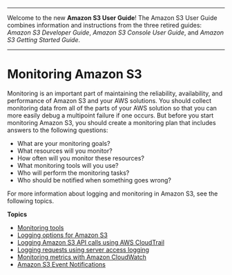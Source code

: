 --------

Welcome to the new **Amazon S3 User Guide**\! The Amazon S3 User Guide combines information and instructions from the three retired guides: *Amazon S3 Developer Guide*, *Amazon S3 Console User Guide*, and *Amazon S3 Getting Started Guide*\.

--------

# Monitoring Amazon S3<a name="monitoring-overview"></a>

Monitoring is an important part of maintaining the reliability, availability, and performance of Amazon S3 and your AWS solutions\. You should collect monitoring data from all of the parts of your AWS solution so that you can more easily debug a multipoint failure if one occurs\. But before you start monitoring Amazon S3, you should create a monitoring plan that includes answers to the following questions:
+ What are your monitoring goals?
+ What resources will you monitor?
+ How often will you monitor these resources?
+ What monitoring tools will you use?
+ Who will perform the monitoring tasks?
+ Who should be notified when something goes wrong?

For more information about logging and monitoring in Amazon S3, see the following topics\.

**Topics**
+ [Monitoring tools](monitoring-automated-manual.md)
+ [Logging options for Amazon S3](logging-with-S3.md)
+ [Logging Amazon S3 API calls using AWS CloudTrail](cloudtrail-logging.md)
+ [Logging requests using server access logging](ServerLogs.md)
+ [Monitoring metrics with Amazon CloudWatch](cloudwatch-monitoring.md)
+ [Amazon S3 Event Notifications](NotificationHowTo.md)